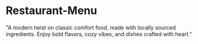 # Restaurant-Menu
"A modern twist on classic comfort food, made with locally sourced ingredients. Enjoy bold flavors, cozy vibes, and dishes crafted with heart."
